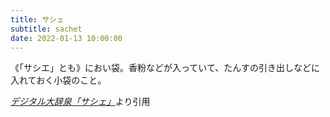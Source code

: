 ```yaml
---
title: サシェ
subtitle: sachet
date: 2022-01-13 10:00:00
---
```


《「サシエ」とも》におい袋。香粉などが入っていて、たんすの引き出しなどに入れておく小袋のこと。

<cite>[デジタル大辞泉「サシェ」](https://dictionary.goo.ne.jp/word/%E3%82%B5%E3%82%B7%E3%82%A7/)</cite>より引用